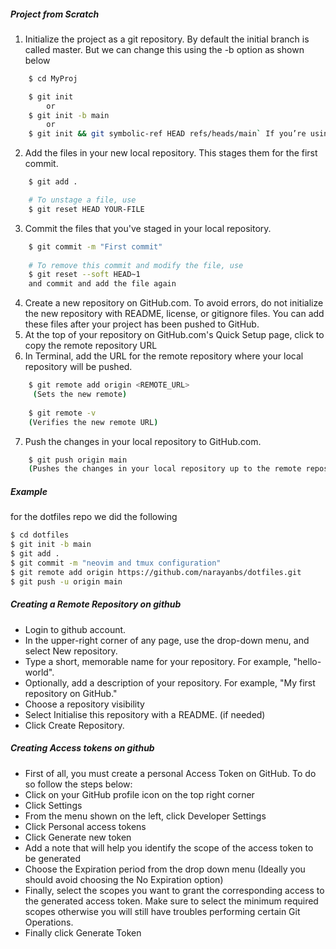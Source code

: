##### Project from Scratch

1. Initialize the project as a git repository. By default the initial branch is called master. But we can change this using the -b option as shown below
```bash
	$ cd MyProj

	$ git init 
		or
	$ git init -b main 	
		or
	$ git init && git symbolic-ref HEAD refs/heads/main` If you’re using Git 2.27.1 or an earlier version

```
2. Add the files in your new local repository. This stages them for the first commit.
```	bash
	$ git add .

	# To unstage a file, use 
	$ git reset HEAD YOUR-FILE
```
3. Commit the files that you've staged in your local repository.
```bash
	$ git commit -m "First commit"
	
	# To remove this commit and modify the file, use 
	$ git reset --soft HEAD~1 	
	and commit and add the file again
```
4. Create a new repository on GitHub.com. To avoid errors, do not initialize the new repository with README, license, or gitignore files. You can add these files after your project has been pushed to GitHub.
5. At the top of your repository on GitHub.com's Quick Setup page, click to copy the remote repository URL
6. In Terminal, add the URL for the remote repository where your local repository will be pushed.
```bash
	$ git remote add origin <REMOTE_URL>
	 (Sets the new remote)
	 
	$ git remote -v
	(Verifies the new remote URL)
```
7. Push the changes in your local repository to GitHub.com.
```bash
	$ git push origin main
	(Pushes the changes in your local repository up to the remote repository you specified as the origin)
```

##### Example

for the dotfiles repo we did the following

```bash
$ cd dotfiles
$ git init -b main
$ git add .
$ git commit -m "neovim and tmux configuration"
$ git remote add origin https://github.com/narayanbs/dotfiles.git
$ git push -u origin main
```


##### Creating a Remote Repository on github

* Login to github account. 
* In the upper-right corner of any page, use the  drop-down menu, and select New repository.
* Type a short, memorable name for your repository. For example, "hello-world".
* Optionally, add a description of your repository. For example, "My first repository on GitHub."
* Choose a repository visibility
* Select Initialise this repository with a README. (if needed)
* Click Create Repository.

##### Creating Access tokens on github

* First of all, you must create a personal Access Token on GitHub. To do so follow the steps below:
* Click on your GitHub profile icon on the top right corner
* Click Settings
* From the menu shown on the left, click Developer Settings
* Click Personal access tokens
* Click Generate new token
* Add a note that will help you identify the scope of the access token to be generated
* Choose the Expiration period from the drop down menu (Ideally you should avoid choosing the No Expiration option)
* Finally, select the scopes you want to grant the corresponding access to the generated access token. Make sure to select the minimum required scopes otherwise you will still have troubles performing certain Git Operations.
* Finally click Generate Token

